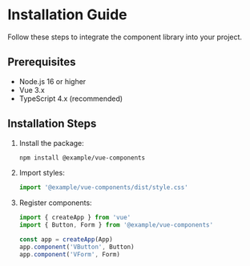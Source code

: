 # Installation Guide

Follow these steps to integrate the component library into your project.

## Prerequisites

- Node.js 16 or higher
- Vue 3.x
- TypeScript 4.x (recommended)

## Installation Steps

1. Install the package:
   ```bash
   npm install @example/vue-components
   ```

2. Import styles:
   ```ts
   import '@example/vue-components/dist/style.css'
   ```

3. Register components:
   ```ts
   import { createApp } from 'vue'
   import { Button, Form } from '@example/vue-components'
   
   const app = createApp(App)
   app.component('VButton', Button)
   app.component('VForm', Form)
   ```